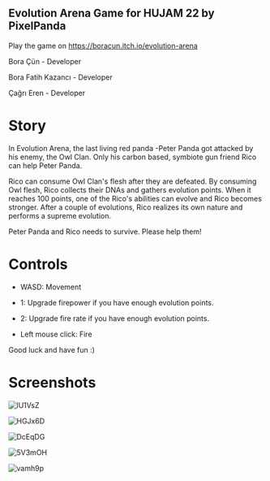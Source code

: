 ## Evolution Arena Game for HUJAM 22 by PixelPanda

Play the game on https://boracun.itch.io/evolution-arena

Bora Çün - Developer

Bora Fatih Kazancı - Developer

Çağrı Eren - Developer

# Story

In Evolution Arena, the last living red panda -Peter Panda got attacked by his enemy,  the Owl Clan. Only his carbon based, symbiote gun friend Rico can help Peter Panda. 

Rico can consume Owl Clan's flesh after they are defeated. By consuming Owl flesh, Rico collects their DNAs and gathers evolution points. When it reaches 100 points, one of the Rico's abilities can evolve and Rico becomes stronger. After a couple of evolutions, Rico realizes its own nature and performs a supreme evolution.

Peter Panda and Rico needs to survive. Please help them!

# Controls

- WASD: Movement

- 1: Upgrade firepower if you have enough evolution points.

- 2: Upgrade fire rate if you have enough evolution points.

- Left mouse click: Fire


Good luck and have fun :)

# Screenshots

![lU1VsZ](https://user-images.githubusercontent.com/58992220/155320112-24cc6fbd-40a7-43e0-b5f6-94657a94d6da.png)

![HGJx6D](https://user-images.githubusercontent.com/58992220/155320209-74dba2a8-4c8c-467d-a40e-9f6ca0e5712c.png)

![DcEqDG](https://user-images.githubusercontent.com/58992220/155320221-c036b1ac-40a7-40fb-a36e-cea9f9cb37db.png)

![5V3mOH](https://user-images.githubusercontent.com/58992220/155320267-d35f413d-52c3-4dc9-86bc-b9b314b901c0.png)

![vamh9p](https://user-images.githubusercontent.com/58992220/155320290-53d9b565-c627-4c82-adcc-e33520a2983d.png)

